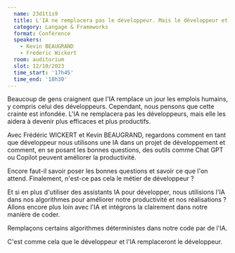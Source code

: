 ```yaml
---
  name: 23d1t1s9
  title: L'IA ne remplacera pas le développeur. Mais le développeur et l'IA remplaceront le développeur.
  category: Langage & Frameworks
  format: Conférence
  speakers: 
    - Kevin BEAUGRAND
    - Frederic Wickert
  room: auditorium
  slot: 12/10/2023
  time_start: '17h45'
  time_end: '18h30'
---
```

Beaucoup de gens craignent que l'IA remplace un jour les emplois humains, y compris celui des développeurs. Cependant, nous pensons que cette crainte est infondée. L'IA ne remplacera pas les développeurs, mais elle les aidera à devenir plus efficaces et plus productifs.
 
Avec Frédéric WICKERT et Kevin BEAUGRAND, regardons comment en tant que développeur nous utilisons une IA dans un projet de développement et comment, en se posant les bonnes questions, des outils comme Chat GPT ou Copilot peuvent améliorer la productivité.
 
Encore faut-il savoir poser les bonnes questions et savoir ce que l'on attend. Finalement, n'est-ce pas cela le métier de développeur ?
 
Et si en plus d'utiliser des assistants IA pour développer, nous utilisions l'IA dans nos algorithmes pour améliorer notre productivité et nos réalisations ? Allons encore plus loin avec l'IA et intégrons la clairement dans notre manière de coder.
 
Remplaçons certains algorithmes déterministes dans notre code par de l'IA.
 
C'est comme cela que le développeur et  l'IA remplaceront le développeur.
